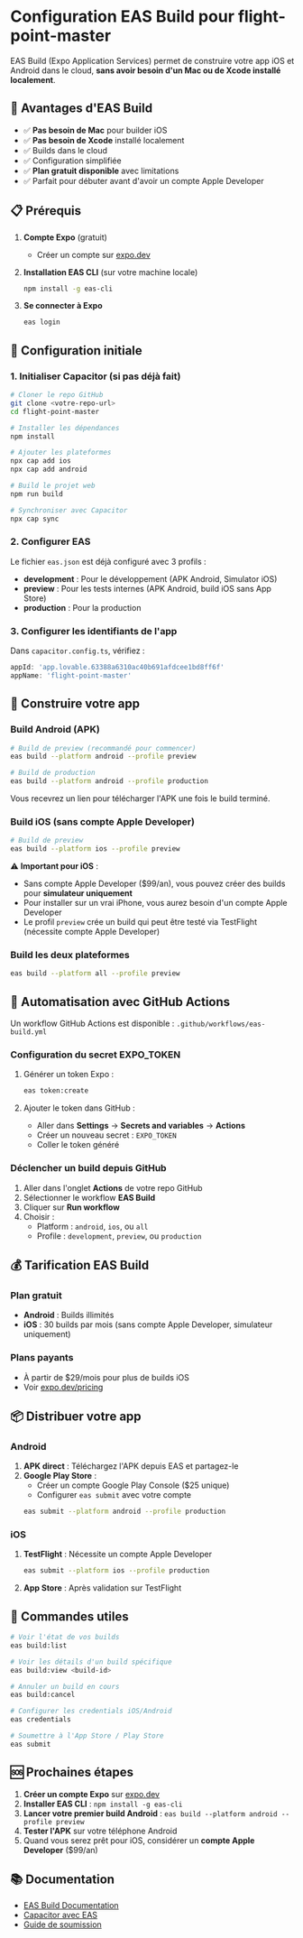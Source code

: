 # Configuration EAS Build pour flight-point-master

EAS Build (Expo Application Services) permet de construire votre app iOS et Android dans le cloud, **sans avoir besoin d'un Mac ou de Xcode installé localement**.

## 🎯 Avantages d'EAS Build

- ✅ **Pas besoin de Mac** pour builder iOS
- ✅ **Pas besoin de Xcode** installé localement
- ✅ Builds dans le cloud
- ✅ Configuration simplifiée
- ✅ **Plan gratuit disponible** avec limitations
- ✅ Parfait pour débuter avant d'avoir un compte Apple Developer

## 📋 Prérequis

1. **Compte Expo** (gratuit)
   - Créer un compte sur [expo.dev](https://expo.dev)
   
2. **Installation EAS CLI** (sur votre machine locale)
   ```bash
   npm install -g eas-cli
   ```

3. **Se connecter à Expo**
   ```bash
   eas login
   ```

## 🚀 Configuration initiale

### 1. Initialiser Capacitor (si pas déjà fait)

```bash
# Cloner le repo GitHub
git clone <votre-repo-url>
cd flight-point-master

# Installer les dépendances
npm install

# Ajouter les plateformes
npx cap add ios
npx cap add android

# Build le projet web
npm run build

# Synchroniser avec Capacitor
npx cap sync
```

### 2. Configurer EAS

Le fichier `eas.json` est déjà configuré avec 3 profils :

- **development** : Pour le développement (APK Android, Simulator iOS)
- **preview** : Pour les tests internes (APK Android, build iOS sans App Store)
- **production** : Pour la production

### 3. Configurer les identifiants de l'app

Dans `capacitor.config.ts`, vérifiez :
```typescript
appId: 'app.lovable.63388a6310ac40b691afdcee1bd8ff6f'
appName: 'flight-point-master'
```

## 📱 Construire votre app

### Build Android (APK)

```bash
# Build de preview (recommandé pour commencer)
eas build --platform android --profile preview

# Build de production
eas build --platform android --profile production
```

Vous recevrez un lien pour télécharger l'APK une fois le build terminé.

### Build iOS (sans compte Apple Developer)

```bash
# Build de preview
eas build --platform ios --profile preview
```

⚠️ **Important pour iOS** :
- Sans compte Apple Developer ($99/an), vous pouvez créer des builds pour **simulateur uniquement**
- Pour installer sur un vrai iPhone, vous aurez besoin d'un compte Apple Developer
- Le profil `preview` crée un build qui peut être testé via TestFlight (nécessite compte Apple Developer)

### Build les deux plateformes

```bash
eas build --platform all --profile preview
```

## 🤖 Automatisation avec GitHub Actions

Un workflow GitHub Actions est disponible : `.github/workflows/eas-build.yml`

### Configuration du secret EXPO_TOKEN

1. Générer un token Expo :
   ```bash
   eas token:create
   ```

2. Ajouter le token dans GitHub :
   - Aller dans **Settings** → **Secrets and variables** → **Actions**
   - Créer un nouveau secret : `EXPO_TOKEN`
   - Coller le token généré

### Déclencher un build depuis GitHub

1. Aller dans l'onglet **Actions** de votre repo GitHub
2. Sélectionner le workflow **EAS Build**
3. Cliquer sur **Run workflow**
4. Choisir :
   - Platform : `android`, `ios`, ou `all`
   - Profile : `development`, `preview`, ou `production`

## 💰 Tarification EAS Build

### Plan gratuit
- **Android** : Builds illimités
- **iOS** : 30 builds par mois (sans compte Apple Developer, simulateur uniquement)

### Plans payants
- À partir de $29/mois pour plus de builds iOS
- Voir [expo.dev/pricing](https://expo.dev/pricing)

## 📦 Distribuer votre app

### Android

1. **APK direct** : Téléchargez l'APK depuis EAS et partagez-le
2. **Google Play Store** :
   - Créer un compte Google Play Console ($25 unique)
   - Configurer `eas submit` avec votre compte
   ```bash
   eas submit --platform android --profile production
   ```

### iOS

1. **TestFlight** : Nécessite un compte Apple Developer
   ```bash
   eas submit --platform ios --profile production
   ```

2. **App Store** : Après validation sur TestFlight

## 🔧 Commandes utiles

```bash
# Voir l'état de vos builds
eas build:list

# Voir les détails d'un build spécifique
eas build:view <build-id>

# Annuler un build en cours
eas build:cancel

# Configurer les credentials iOS/Android
eas credentials

# Soumettre à l'App Store / Play Store
eas submit
```

## 🆘 Prochaines étapes

1. **Créer un compte Expo** sur [expo.dev](https://expo.dev)
2. **Installer EAS CLI** : `npm install -g eas-cli`
3. **Lancer votre premier build Android** : `eas build --platform android --profile preview`
4. **Tester l'APK** sur votre téléphone Android
5. Quand vous serez prêt pour iOS, considérer un **compte Apple Developer** ($99/an)

## 📚 Documentation

- [EAS Build Documentation](https://docs.expo.dev/build/introduction/)
- [Capacitor avec EAS](https://capacitorjs.com/docs/guides/deploying-updates)
- [Guide de soumission](https://docs.expo.dev/submit/introduction/)
